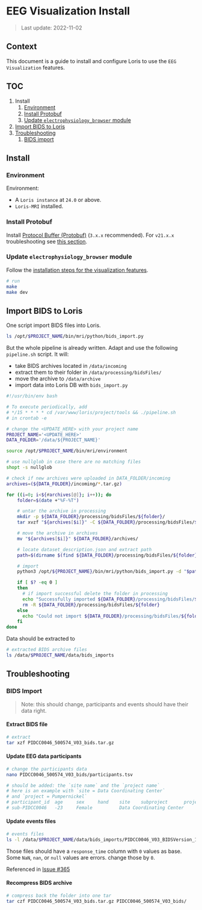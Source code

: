 # EEG Visualization Install

> Last update: 2022-11-02

## Context

This document is a guide to install and configure Loris to use the `EEG Visualization` features.

## TOC

1. Install
    1. [Environment](#environment)
    1. [Install Protobuf](#install-protobuf)
    1. [Update `electrophysiology_browser` module](#update-electrophysiology_browser-module)
1. [Import BIDS to Loris](#import-bids-to-loris)
1. [Troubleshooting](#troubleshooting)
    1. [BIDS import](#bids-import)

## Install

### Environment

Environment:
- A `Loris instance` at `24.0` or above.
- `Loris-MRI` installed.

### Install Protobuf

Install [Protocol Buffer (Protobuf)](https://github.com/protocolbuffers/protobuf#protocol-compiler-installation) (`3.x.x` recommended). For `v21.x.x` troubleshooting see [this section](https://github.com/aces/Loris/modules/electrophysiology_browser/README.md#troubleshooting-error-when-trying-to-use-protobuf-v21-and-higher).

### Update `electrophysiology_browser` module

Follow the [installation steps for the visualization features](https://github.com/aces/Loris/tree/main/modules/electrophysiology_browser#-installation-requirements-to-use-the-visualization-features).


```bash
# run
make
make dev
```

## Import BIDS to Loris

One script import BIDS files into Loris.

```bash
ls /opt/$PROJECT_NAME/bin/mri/python/bids_import.py
```

But the whole pipeline is already written. Adapt and use the following `pipeline.sh` script. It will:
- take BIDS archives located in `/data/incoming`
- extract them to their folder in `/data/processing/bidsFiles/`
- move the archive to `/data/archive`
- import data into Loris DB with `bids_import.py`

```bash
#!/usr/bin/env bash

# To execute periodically, add
# */15 * * * * cd /var/www/loris/project/tools && ./pipeline.sh
# in crontab -e

# change the <UPDATE_HERE> with your project name
PROJECT_NAME='<UPDATE_HERE>'
DATA_FOLDER='/data/${PROJECT_NAME}'

source /opt/$PROJECT_NAME/bin/mri/environment

# use nullglob in case there are no matching files
shopt -s nullglob

# check if new archives were uploaded in DATA_FOLDER/incoming
archives=(${DATA_FOLDER}/incoming/*.tar.gz)

for ((i=0; i<${#archives[@]}; i++)); do
    folder=$(date +"%F-%T")

    # untar the archive in processing
    mkdir -p ${DATA_FOLDER}/processing/bidsFiles/${folder}/
    tar xvzf "${archives[$i]}" -C ${DATA_FOLDER}/processing/bidsFiles/${folder}/

    # move the archive in archives
    mv "${archives[$i]}" ${DATA_FOLDER}/archives/

    # locate dataset_description.json and extract path
    path=$(dirname $(find ${DATA_FOLDER}/processing/bidsFiles/${folder} -type f -name "dataset_description.json"))

    # import
    python3 /opt/${PROJECT_NAME}/bin/mri/python/bids_import.py -d "$path" -p database_config.py -csv

    if [ $? -eq 0 ]
    then
      # if import successful delete the folder in processing
      echo "Successfully imported ${DATA_FOLDER}/processing/bidsFiles/${folder}"
      rm -R ${DATA_FOLDER}/processing/bidsFiles/${folder}
    else
      echo "Could not import ${DATA_FOLDER}/processing/bidsFiles/${folder}" >&2
    fi
done
```

Data should be extracted to

```bash
# extracted BIDS archive files
ls /data/$PROJECT_NAME/data/bids_imports
```





## Troubleshooting

### BIDS Import

> Note: this should change, participants and events should have their data right.

#### Extract BIDS file

```bash
# extract
tar xzf PIDCC0046_500574_V03_bids.tar.gz
```

#### Update EEG data participants

```bash
# change the participants data
nano PIDCC0046_500574_V03_bids/participants.tsv

# should be added: the `site name` and the `project name`
# here is an example with `site = Data Coordinating Center`
# and `project = Pumpernickel`
# participant_id  age     sex     hand    site    subproject      project
# sub-PIDCC0046   -23     Female          Data Coordinating Center                Pumpernickel
```

#### Update events files

```bash
# events files
ls -l /data/$PROJECT_NAME/data/bids_imports/PIDCC0046_V03_BIDSVersion_1.6.0/sub-PIDCC0046/ses-V03/eeg/sub-PIDCC0046_ses-V03_*_events.tsv
```

Those files should have a `response_time` column with `0` values as base. Some `NaN`, `nan`, or `null` values are errors. change those by `0`.

Referenced in [Issue #365](https://github.com/aces/HBCD/issues/365)


#### Recompress BIDS archive

```bash
# compress back the folder into one tar
tar czf PIDCC0046_500574_V03_bids.tar.gz PIDCC0046_500574_V03_bids/
```

